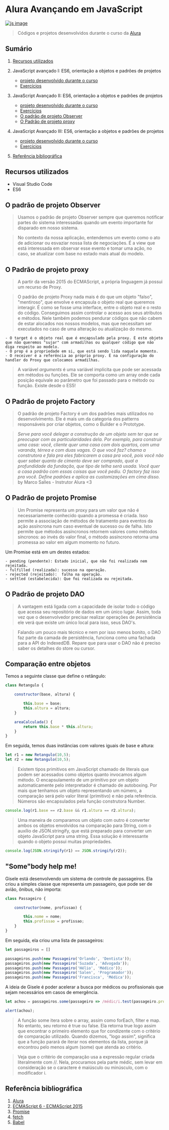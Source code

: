# Alura Avançando em JavaScript

[![js image](https://cdn-images-1.medium.com/max/1600/0*CU8lM9dhv_M_XL4L.gif)](https://alura.com.br)

> Códigos e projetos desenvolvidos durante o curso da [Alura](https://alura.com.br)

## Sumário 

1. [Recursos utilizados](#recursos-utilizados)

1. JavaScript avançado I: ES6, orientação a objetos e padrões de projetos
    * [projeto desenvolvido durante o curso](https://github.com/andermelo/alura-engenheiro-javascript/tree/master/projetos/negociacoes)
    * [Exercícios](https://github.com/andermelo/alura-engenheiro-javascript/tree/master/exercicios)         
1. JavaScript Avançado II: ES6, orientação a objetos e padrões de projetos
    * [projeto desenvolvido durante o curso](https://github.com/andermelo/alura-engenheiro-javascript/tree/master/projetos/negociacoes)
    * [Exercícios](https://github.com/andermelo/alura-engenheiro-javascript/tree/master/exercicios)
    * [O padrão de projeto Observer](#o-padrão-de-projeto-observer)
    * [O Padrão de projeto proxy](#o-padrão-de-projeto-proxy)

1. JavaScript Avançado III: ES6, orientação a objetos e padrões de projetos
    * [projeto desenvolvido durante o curso](https://github.com/andermelo/alura-engenheiro-javascript/tree/master/projetos/negociacoes)
    * [Exercícios](https://github.com/andermelo/alura-engenheiro-javascript/tree/master/exercicios)

1. [Referência bibliográfica](#referência-bibliográfica)


## Recursos utilizados

* Visual Studio Code
* ES6

## O padrão de projeto Observer

> Usamos o padrão de projeto Observer sempre que queremos notificar partes do sistema interessadas quando um evento importante for disparado em nosso sistema.

> No contexto da nossa aplicação, entendemos um evento como o ato de adicionar ou esvaziar nossa lista de negociações. É a view que está interessada em observar esse evento e tomar uma ação, no caso, se atualizar com base no estado mais atual do modelo.

## O Padrão de projeto proxy

> A partir da versão 2015 do ECMAScript, a própria linguagem já possui um recurso de Proxy.

> O padrão de projeto Proxy nada mais é do que um objeto "falso", "mentiroso", que envolve e encapsula o objeto real que queremos interagir. É como se fosse uma interface, entre o objeto real e o resto do código. Conseguimos assim controlar o acesso aos seus atributos e métodos. Nele também podemos pendurar códigos que não cabem de estar alocados nos nossos modelos, mas que necessitam ser executados no caso de uma alteração ou atualização do mesmo.

    - O target é o objeto real que é encapsulado pela proxy. É este objeto que não queremos "sujar" com armadilhas ou qualquer código que não diga respeito ao modelo.
    - O prop é a propriedade em si, que está sendo lida naquele momento.
    - O receiver é a referência ao próprio proxy. É na configuração do handler do Proxy que colocamos armadilhas.

> A variável *arguments* é uma variável implícita que pode ser acessada em métodos ou funções. Ele se comporta como um array onde cada posição equivale ao parâmetro que foi passado para o método ou função. Existe desde o ES5!

## O Padrão de projeto Factory

> O padrão de projeto Factory é um dos padrões mais utilizados no desenvolvimento. Ele é mais um da categoria dos patterns responsáveis por criar objetos, como o Builder e o Prototype.

> *Serve para você delegar a construção de um objeto sem ter que se preocupar com as particularidades dela. Por exemplo, para construir uma casa: você, cliente quer uma casa com dois quartos, com uma varanda, térrea e com duas vagas. O que você faz? chama a construtora e fala pra eles fabricarem a casa pra você, pois você não quer saber quanto de cimento deve ser comprado, qual a profundidade da fundação, que tipo de telha será usada. Você quer a casa padrão com essas coisas que você pediu. O factory faz isso pra você. Define padrões e aplica as customizações em cima disso.* by Marco Salles - Instrutor 
Alura <3

## O Padrão de projeto Promise

> Um Promise representa um proxy para um valor que não é necessariamente conhecido quando a promessa é criada. Isso permite a associação de métodos de tratamento para eventos da ação assíncrona num caso eventual de sucesso ou de falha. Isto permite que métodos assíncronos retornem valores como métodos síncronos: ao invés do valor final, o método assíncrono retorna uma promessa ao valor em algum momento no futuro.

Um Promise está em um destes estados: 

    - pending (pendente): Estado inicial, que não foi realizada nem rejeitada.
    - fulfilled (realizada): sucesso na operação.
    - rejected (rejeitado):  falha na operação.
    - settled (estabelecida): Que foi realizada ou rejeitada.

## O Padrão de projeto DAO

> A vantagem está ligada com a capacidade de isolar todo o código que acessa seu repositório de dados em um único lugar. Assim, toda vez que o desenvolvedor precisar realizar operações de persistência ele verá que existe um único local para isso, seus DAO's.

> Falando um pouco mais técnico e nem por isso menos bonito, o DAO faz parte da camada de persistência, funciona como uma fachada para a API do IndexedDB. Repare que para usar o DAO não é preciso saber os detalhes do store ou cursor.

## Comparação entre objetos

Temos a seguinte classe que define o retângulo:

```javascript
class Retangulo {

    constructor(base, altura) {

        this.base = base;
        this.altura = altura;
    }

    areaCalculada() {
        return this.base * this.altura;
    }
}
```

Em seguida, temos duas instâncias com valores iguais de base e altura:

```javascript
let r1 = new Retangulo(10,5);
let r2 = new Retangulo(10,5);
```

> Existem tipos primitivos em JavaScript chamado de literais que podem ser acessados como objetos quanto invocamos algum método. O encapsulamento de um primitivo por um objeto automaticamente pelo interpretador é chamado de autoboxing. Por mais que tenhamos um objeto representando um número, a comparação será pelo valor literal (primitivo) e não pela referência. Números são encapsulados pela função construtora Number.

```javascript
console.log(r1.base == r2.base && r1.altura == r2.altura);
```

> Uma maneira de comparamos um objeto com outro é converter ambos os objetos envolvidos na comparação para String, com o auxílio de JSON.stringify, que está preparado para converter um objeto JavaScript para uma string. Essa solução é interessante quando o objeto possui muitas propriedades.

```javascript
console.log(JSON.stringify(r1) == JSON.stringify(r2));
```

## "Some"body help me!

Gisele está desenvolvendo um sistema de controle de passageiros. Ela criou a simples classe que representa um passageiro, que pode ser de avião, ônibus, não importa:

```javascript
class Passageiro {

    constructor(nome, profissao) {

        this.nome = nome;
        this.profissao = profissao;
    }
}
```

Em seguida, ela criou uma lista de passageiros:

```javascript
let passageiros = []

passageiros.push(new Passageiro('Orlando', 'Dentista'));
passageiros.push(new Passageiro('Suzada', 'Advogada'));
passageiros.push(new Passageiro('Hélio', 'Médico'));
passageiros.push(new Passageiro('Salen', 'Programador'));
passageiros.push(new Passageiro('Francisca', 'Médica'));
```
A ideia de Gisele é poder acelerar a busca por médicos ou profissionais que sejam necessários em casos de emergência.

```javascript
let achou = passageiros.some(passageiro => /médic/i.test(passageiro.profissao));

alert(achou);
```

> A função some itera sobre o array, assim como forEach, filter e map. No entanto, seu retorno é true ou false. Ela retorna true logo assim que encontrar o primeiro elemento que for condizente com o critério de comparação utilizado. Quando dizemos, "logo assim", significa que a função parará de iterar nos elementos da lista, porque já encontrou pelo menos algum (some) que atenda ao critério.

> Veja que o critério de comparação usa a expressão regular criada literalmente com //. Nela, procuramos pela parte médic, sem levar em consideração se o caractere é maiúsculo ou minúsculo, com o modificador i.




## Referência bibliográfica
 
 1. [Alura](https://www.alura.com.br)
 1. [ECMAScript 6 - ECMAScript 2015](https://www.w3schools.com/js/js_es6.asp)
 1. [Promise](https://developer.mozilla.org/pt-BR/docs/Web/JavaScript/Reference/Global_Objects/Promise)
 1. [fetch](https://github.com/github/fetch/blob/master/fetch.js)
 1. [Babel](https://babeljs.io/)

